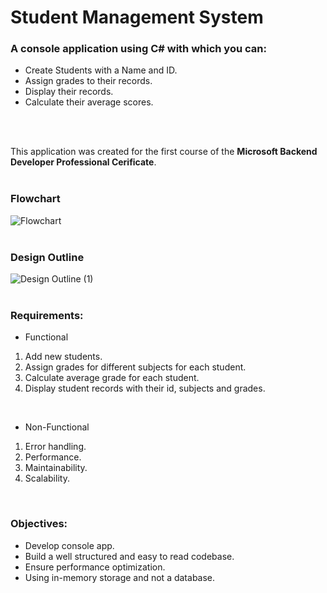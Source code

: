 # Student Management System
### A console application using C# with which you can:
  * Create Students with a Name and ID. <br>
  * Assign grades to their records. <br>
  * Display their records. <br>
  * Calculate their average scores. <br>

<br>
<br>

This application was created for the first course of the **Microsoft Backend Developer Professional Cerificate**.
<br>
<br>
### Flowchart
![Flowchart](https://github.com/user-attachments/assets/95635f05-4869-4282-baac-854f1ba7e5ad)
<br>
<br>
### Design Outline
![Design Outline (1)](https://github.com/user-attachments/assets/9f5d23a2-e8d9-40a1-88fc-5d0791bbe3d6)
<br>
<br>

### Requirements:
* Functional
1. Add new students.
2. Assign grades for different subjects for each student.
3. Calculate average grade for each student.
4. Display student records with their id, subjects and grades.
<br>

* Non-Functional
1. Error handling.
2. Performance.
3. Maintainability.
4. Scalability.
<br>

### Objectives:
* Develop console app.
* Build a well structured and easy to read codebase.
* Ensure performance optimization.
* Using in-memory storage and not a database.










